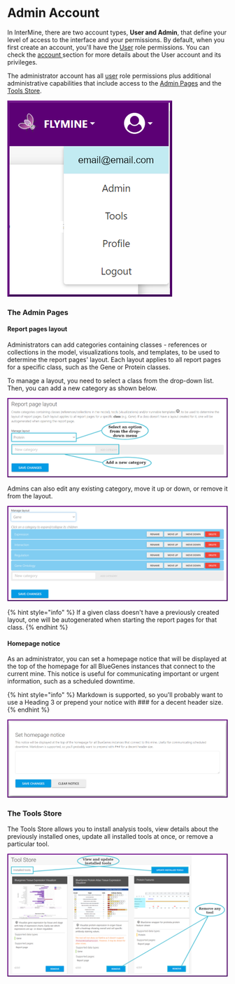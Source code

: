 # Admin Account

In InterMine, there are two account types, **User and Admin**, that define your level of access to the interface and your permissions. By default, when you first create an account, you'll have the [User](account.md) role permissions. You can check the [account ](account.md)section for more details about the User account and its privileges. 

The administrator account has all [user](account.md) role permissions plus additional administrative capabilities that include access to the [Admin Pages](https://app.gitbook.com/@user-documentation-intermine/s/user-documentation/content/user-documentation/admin-account#the-admin-pages) and the [Tools Store](https://app.gitbook.com/@user-documentation-intermine/s/user-documentation/content/user-documentation/admin-account#the-tools-store). 

![](../../.gitbook/assets/admin-menu-updated.png)

### The Admin Pages

#### Report pages layout

Administrators can add categories containing classes - references or collections in the model, visualizations tools, and templates, to be used to determine the report pages' layout. Each layout applies to all report pages for a specific class, such as the Gene or Protein classes. 

To manage a layout, you need to select a class from the drop-down list. Then, you can add a new category as shown below. 

![](../../.gitbook/assets/page-layout-zoomed-in.png)

Admins can also edit any existing category, move it up or down, or remove it from the layout. 

![](../../.gitbook/assets/admin-pages-zoomed-in.png)

{% hint style="info" %}
If a given class doesn't have a previously created layout, one will be autogenerated when starting the report pages for that class.
{% endhint %}

#### Homepage notice

As an administrator, you can set a homepage notice that will be displayed at the top of the homepage for all BlueGenes instances that connect to the current mine. This notice is useful for communicating important or urgent information, such as a scheduled downtime. 

{% hint style="info" %}
Markdown is supported, so you'll probably want to use a Heading 3 or prepend your notice with \#\#\# for a decent header size.
{% endhint %}

![](../../.gitbook/assets/homepage-notice.png)

### The Tools Store

The Tools Store allows you to install analysis tools, view details about the previously installed ones, update all installed tools at once, or remove a particular tool. 

![](../../.gitbook/assets/tools-store-updated.png)

